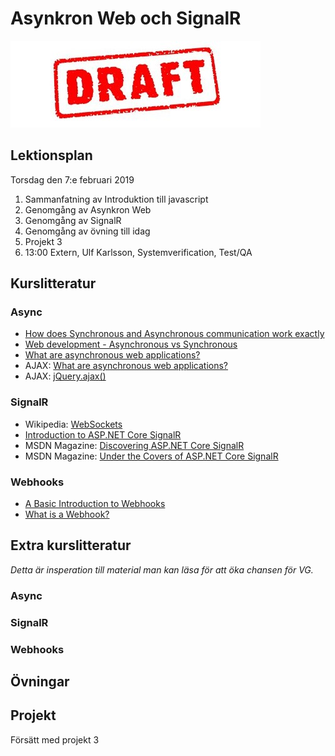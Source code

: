 # Asynkron Web och SignalR 

![Draft](draft.jpg)

## Lektionsplan
Torsdag den 7:e februari 2019

1. Sammanfatning av Introduktion till javascript
1. Genomgång av Asynkron Web 
1. Genomgång av SignalR 
1. Genomgång av övning till idag
1. Projekt 3
1. 13:00 Extern, Ulf Karlsson, Systemverification, Test/QA

## Kurslitteratur

### Async
- [How does Synchronous and Asynchronous communication work exactly](https://stackoverflow.com/questions/10102580/how-does-synchronous-and-asynchronous-communication-work-exactly/10102768#10102768)
- [Web development - Asynchronous vs Synchronous](https://stackoverflow.com/questions/11863665/web-development-asynchronous-vs-synchronous)
- [What are asynchronous web applications?](https://www.quora.com/What-are-asynchronous-web-applications)
- AJAX: [What are asynchronous web applications?](https://en.wikipedia.org/wiki/Ajax_(programming))
- AJAX: [jQuery.ajax()](http://api.jquery.com/jquery.ajax/)

### SignalR
- Wikipedia: [WebSockets](https://en.wikipedia.org/wiki/WebSocket)
- [Introduction to ASP.NET Core SignalR](https://docs.microsoft.com/en-us/aspnet/core/signalr/introduction?view=aspnetcore-2.2)
- MSDN Magazine: [Discovering ASP.NET Core SignalR](https://msdn.microsoft.com/en-us/magazine/mt846469)
- MSDN Magazine: [Under the Covers of ASP.NET Core SignalR](https://msdn.microsoft.com/en-us/magazine/mt846655)

### Webhooks
- [A Basic Introduction to Webhooks](https://markheath.net/post/basic-introduction-webhooks)
- [What is a Webhook?](https://codeburst.io/what-are-webhooks-b04ec2bf9ca2)

## Extra kurslitteratur
*Detta är insperation till material man kan läsa för att öka chansen för VG.*
### Async
### SignalR
### Webhooks
## Övningar
## Projekt
Försätt med projekt 3